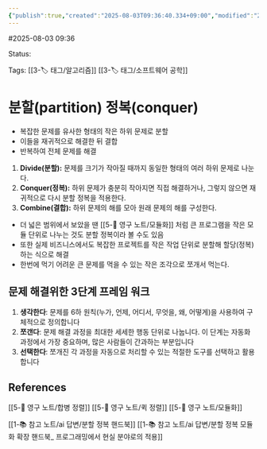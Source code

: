 ```yaml
---
{"publish":true,"created":"2025-08-03T09:36:40.334+09:00","modified":"2025-08-03T09:56:52.209+09:00","cssclasses":""}
---
```


#2025-08-03 09:36

Status: 

Tags: [[3-🏷️ 태그/알고리즘]] [[3-🏷️ 태그/소프트웨어 공학]]

# 분할(partition) 정복(conquer)

- 복잡한 문제를 유사한 형태의 작은 하위 문제로 분할
- 이들을 재귀적으로 해결한 뒤 결합
- 반복하여 전체 문제를 해결

1) **Divide(분할):** 문제를 크기가 작아질 때까지 동일한 형태의 여러 하위 문제로 나눈다.
2) **Conquer(정복):** 하위 문제가 충분히 작아지면 직접 해결하거나, 그렇지 않으면 재귀적으로 다시 분할 정복을 적용한다.
3) **Combine(결합):** 하위 문제의 해를 모아 원래 문제의 해를 구성한다.

- 더 넓은 범위에서 보았을 땐 [[5-💎 영구 노트/모듈화]] 처럼 큰 프로그램을 작은 모듈 단위로 나누는 것도 분할 정복이라 볼 수도 있음
- 또한 실제 비즈니스에서도 복잡한 프로젝트를 작은 작업 단위로 분할해 할당(정복) 하는 식으로 해결
- 한번에 먹기 어려운 큰 문제를 먹을 수 있는 작은 조각으로 쪼개서 먹는다.
## 문제 해결위한 3단계 프레임 워크
1. **생각한다**: 문제를 6하 원칙(누가, 언제, 어디서, 무엇을, 왜, 어떻게)을 사용하여 구체적으로 정의합니다
2. **쪼갠다**: 문제 해결 과정을 최대한 세세한 행동 단위로 나눕니다. 이 단계는 자동화 과정에서 가장 중요하며, 많은 사람들이 간과하는 부분입니다
3. **선택한다**: 쪼개진 각 과정을 자동으로 처리할 수 있는 적절한 도구를 선택하고 활용합니다

## References
 [[5-💎 영구 노트/합병 정렬]]
 [[5-💎 영구 노트/퀵 정렬]]
 [[5-💎 영구 노트/모듈화]]
 
[[1-📚 참고 노트/ai 답변/분할 정복 핸드북]]
[[1-📚 참고 노트/ai 답변/분할 정복 모듈화 확장 핸드북_ 프로그래밍에서 현실 분야로의 적용]]